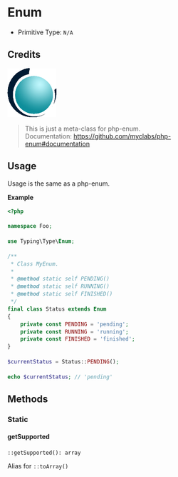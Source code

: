 # Enum

* Primitive Type: `N/A`

## Credits

<a href="https://github.com/myclabs/php-enum">
  <img src="https://raw.githubusercontent.com/TheDevNetwork/Aux/master/images/my-c-labs.png" alt="Carbon" width="110px" />
</a>

> This is just a meta-class for php-enum.
> <br/>
> Documentation: https://github.com/myclabs/php-enum#documentation


## Usage

Usage is the same as a php-enum.

**Example**

```php
<?php

namespace Foo;

use Typing\Type\Enum;

/**
 * Class MyEnum.
 *
 * @method static self PENDING()
 * @method static self RUNNING()
 * @method static self FINISHED()
 */
final class Status extends Enum
{
    private const PENDING = 'pending';
    private const RUNNING = 'running';
    private const FINISHED = 'finished';
}

$currentStatus = Status::PENDING();

echo $currentStatus; // 'pending'

```

## Methods
### Static
#### getSupported

`::getSupported(): array`

Alias for `::toArray()`
